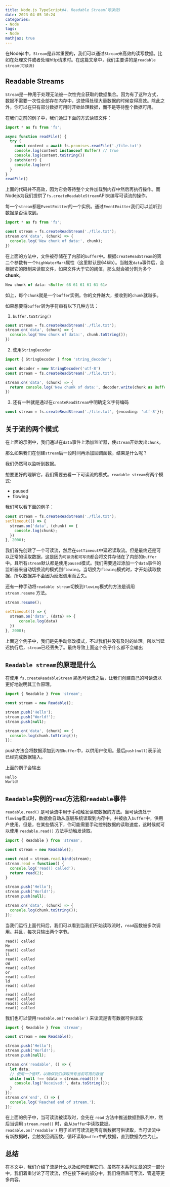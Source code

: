 ```yaml
---
title: Node.js TypeScript#4. Readable Stream(可读流)
date: 2023-04-05 10:24
categories:
- Node
tags:
- Node
mathjax: true
---
```


在Nodejs中，`Stream`是非常重要的，我们可以通过`Stream`来高效的读写数据。比如在处理文件或者处理http请求时。在这篇文章中，我们主要讲的是`readable stream(可读流)`

## Readable Streams

`Stream`是一种用于处理无法被一次性完全获取的数据集合。因为有了这种方式，数据不需要一次性全部存在内存中，这使得处理大量数据的时候变得高效。除此之外，你可以在只有部分数据可用时开始处理数据，而不是等待整个数据可用。

在我们之前的例子中，我们通过下面的方式读取文件：
```ts
import * as fs from 'fs';

async function readFile() {
  try {
    const content = await fs.promises.readFile('./file.txt')
    console.log(content instanceof Buffer) // true
    console.log(content.toString())
  } catch(err) {
    console.log(err)
  }
}
readFile()
```

上面的代码并不高效，因为它会等待整个文件加载到内存中然后再执行操作。而Nodejs为我们提供了`fs.createReadableStream`API来编写可读流的操作。

每一个`stream`都是`EventEmitter`的一个实例。通过`EventEmitter`我们可以监听到数据是否读取到。
```ts
import * as fs from 'fs';

const stream = fs.createReadStream('./file.txt');
stream.on('data', (chunk) => {
  console.log('New chunk of data:', chunk);
})
```

在上面的方法中，文件被存储在了内部的`buffer`中。根据`createReadStream`的第二个参数有一个`highWaterMark`属性（这里默认是64kib）。当触发`data`事件后，会根据它的限制来读取文件，如果文件大于它的阈值，那么就会被分割为多个**chunk**。

```ts
New chunk of data: <Buffer 68 61 61 61 61 61>
```

如上，每个`chunk`就是一个`buffer`实例。你的文件越大，接收到的`chunk`就越多。


如果想要将`buffer`转为字符串有以下几种方法：
1. `buffer.toString()`
```ts
const stream = fs.createReadStream('./file.txt');
stream.on('data', (chunk) => {
  console.log('New chunk of data:', chunk.toString());
})
```
2. 使用`StringDecoder`
```ts
import { StringDecoder } from 'string_decoder';

const decoder = new StringDecoder('utf-8')
const stream = fs.createReadStream('./file.txt');

stream.on('data', (chunk) => {
  return console.log('New chunk of data:', decoder.write(chunk as Buffer));
})
```
3. 还有一种就是通过在`createReadStream`中明确定义字符编码
```ts
const stream = fs.createReadStream('./file.txt', {encoding: 'utf-8'});
```

## 关于流的两个模式
在上面的示例中，我们通过在`data`事件上添加监听器，使`stream`开始发出`chunk`。

那么如果我们在创建`stream`后一段时间再添加回调函数，结果是什么呢？

我们仍然可以监听到数据。

想要更好的理解它，我们需要去看一下可读流的模式。`readable stream`有两个模式:
- paused
- flowing

我们可以看下面的例子：

```ts
const stream = fs.createReadStream('./file.txt');
setTimeout(() => {
  stream.on('data', (chunk) => {
    console.log(chunk);
  })
}, 2000);
```
我们首先创建了一个可读流，然后在`setTimeout`中延迟读取流。但是最终还是可以正常的读取数据，这是因为`可读流`和`可写流`都会将文件存储在了内部的`buffer`中。且所有`stream`默认都是使用`paused`模式。我们需要通过添加一个`data`事件的监听器来自动切换流的模式到`flowing`。当切换为`flowing`模式时，才开始读取数据，所以数据并不会因为延迟调用而丢失。


还有一种手动将`readable stream`切换到`flowing`模式的方法是调用 `stream.resume` 方法。
```ts
stream.resume();

setTimeout(() => {
  stream.on('data', (data) => {
      console.log(data)
  })
}, 2000);
```
上面这个例子中，我们是先手动修改模式，不过我们并没有及时的处理。所以当延迟执行后，`stream`已经丢失了。最终导致上面这个例子什么都不会输出

## `Readable stream`的原理是什么
在使用 `fs.createReadableStream` 熟悉可读流之后，让我们创建自己的可读流以更好地说明其工作原理。
```ts
import { Readable } from 'stream';

const stream = new Readable();

stream.push('Hello');
stream.push('World!');
stream.push(null);

stream.on('data', (chunk) => {
  console.log(chunk.toString());
});
```
push方法会将数据添加到`内部buffer`中，以供用户使用。最后`push(null)`表示流已经完成数据输入。

上面的例子会输出
```
Hello
World!
```

## `Readable`实例的`read`方法和`readable`事件
`readable.read()` 是可读流中用于手动触发读取数据的方法。当可读流处于`flowing`模式时，数据会自动从底层系统读取到内存中，并被放入`buffer`中，供用户使用。但是，在某些情况下，你可能需要手动控制数据的读取速度，这时候就可以使用 `readable.read()` 方法手动触发读取。

```ts
import { Readable } from 'stream';

const stream = new Readable();

const read = stream.read.bind(stream);
stream.read = function() {
  console.log('read() called');
  return read(2);
}

stream.push('Hello');
stream.push('World!');
stream.push(null);

stream.on('data', (chunk) => {
  console.log(chunk.toString());
});
```

当我们运行上面代码后，我们可以看到当我们开始读取流时，`read`函数被多次调用。并且，每次只输出两个字节。
```
read() called
He
read() called
ll
read() called
oW
read() called
or
read() called
ld
read() called
!
read() called
read() called
read() called
read() called
```

我们也可以使用`readable.on('readable')` 来读流是否有数据可供读取
```ts
import { Readable } from 'stream';

const stream = new Readable();

stream.push('Hello');
stream.push('World!');
stream.push(null);

stream.on('readable', () => {
  let data;
  // 使用一个循环，以确保我们读取所有当前可用的数据
  while (null !== (data = stream.read())) {
    console.log('Received:', data.toString());
  }
});
stream.on('end', () => {
  console.log('Reached end of stream.');
});
```
在上面的例子中，当可读流被读取时，会先在 `read` 方法中推送数据到队列中，然后当调用 `stream.read()` 时，会从`buffer`中读取数据。`readable.on('readable')` 用于监听可读流是否有新数据可供读取，当可读流中有新数据时，会触发回调函数，循环读取`buffer`中的数据，直到数据为空为止。

## 总结

在本文中，我们介绍了流是什么以及如何使用它们。虽然在本系列文章的这一部分中，我们着重讨论了可读流，但在接下来的部分中，我们将涵盖可写流、管道等更多内容。
